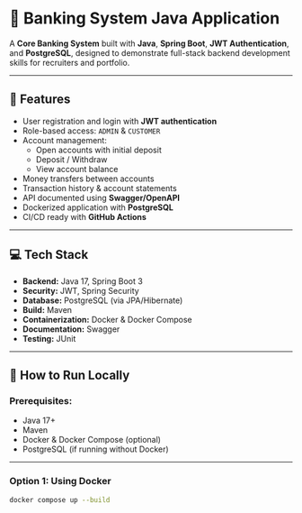 # 🏦 Banking System Java Application

A **Core Banking System** built with **Java**, **Spring Boot**, **JWT Authentication**, and **PostgreSQL**, designed to demonstrate full-stack backend development skills for recruiters and portfolio.

---

## 🚀 Features

- User registration and login with **JWT authentication**
- Role-based access: `ADMIN` & `CUSTOMER`
- Account management:
  - Open accounts with initial deposit
  - Deposit / Withdraw
  - View account balance
- Money transfers between accounts
- Transaction history & account statements
- API documented using **Swagger/OpenAPI**
- Dockerized application with **PostgreSQL**
- CI/CD ready with **GitHub Actions**

---

## 💻 Tech Stack

- **Backend:** Java 17, Spring Boot 3
- **Security:** JWT, Spring Security
- **Database:** PostgreSQL (via JPA/Hibernate)
- **Build:** Maven
- **Containerization:** Docker & Docker Compose
- **Documentation:** Swagger
- **Testing:** JUnit

---

## 🏃 How to Run Locally

### Prerequisites:
- Java 17+
- Maven
- Docker & Docker Compose (optional)
- PostgreSQL (if running without Docker)

---

### Option 1: Using Docker
```bash
docker compose up --build

